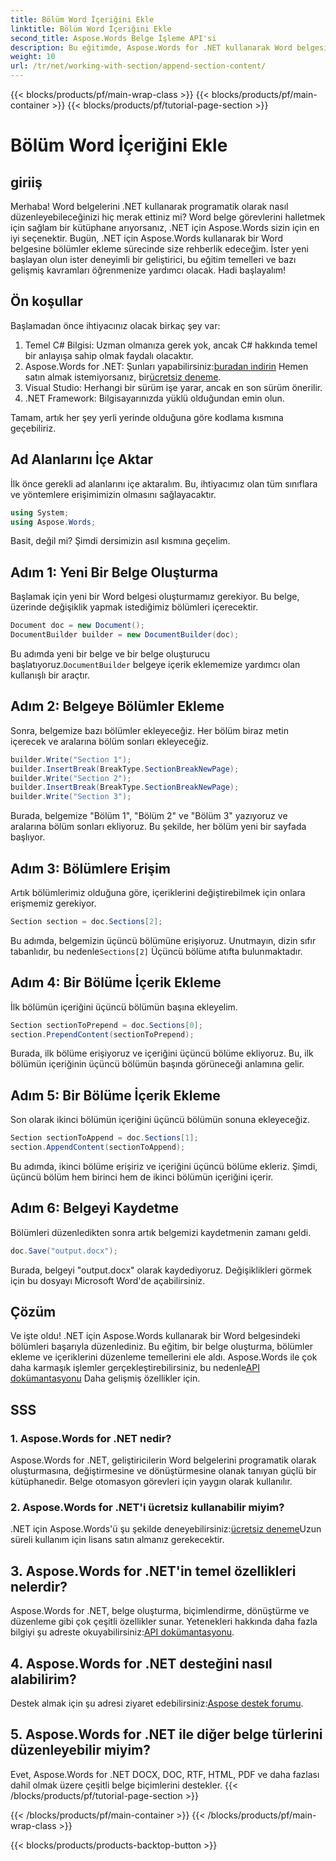 ```yaml
---
title: Bölüm Word İçeriğini Ekle
linktitle: Bölüm Word İçeriğini Ekle
second_title: Aspose.Words Belge İşleme API'si
description: Bu eğitimde, Aspose.Words for .NET kullanarak Word belgesinin belirli bölümlerine Word içeriğinin nasıl ekleneceğini öğreneceksiniz.
weight: 10
url: /tr/net/working-with-section/append-section-content/
---
```


{{< blocks/products/pf/main-wrap-class >}}
{{< blocks/products/pf/main-container >}}
{{< blocks/products/pf/tutorial-page-section >}}

# Bölüm Word İçeriğini Ekle

## giriiş

Merhaba! Word belgelerini .NET kullanarak programatik olarak nasıl düzenleyebileceğinizi hiç merak ettiniz mi? Word belge görevlerini halletmek için sağlam bir kütüphane arıyorsanız, .NET için Aspose.Words sizin için en iyi seçenektir. Bugün, .NET için Aspose.Words kullanarak bir Word belgesine bölümler ekleme sürecinde size rehberlik edeceğim. İster yeni başlayan olun ister deneyimli bir geliştirici, bu eğitim temelleri ve bazı gelişmiş kavramları öğrenmenize yardımcı olacak. Hadi başlayalım!

## Ön koşullar

Başlamadan önce ihtiyacınız olacak birkaç şey var:

1. Temel C# Bilgisi: Uzman olmanıza gerek yok, ancak C# hakkında temel bir anlayışa sahip olmak faydalı olacaktır.
2.  Aspose.Words for .NET: Şunları yapabilirsiniz:[buradan indirin](https://releases.aspose.com/words/net/) Hemen satın almak istemiyorsanız, bir[ücretsiz deneme](https://releases.aspose.com/).
3. Visual Studio: Herhangi bir sürüm işe yarar, ancak en son sürüm önerilir.
4. .NET Framework: Bilgisayarınızda yüklü olduğundan emin olun.

Tamam, artık her şey yerli yerinde olduğuna göre kodlama kısmına geçebiliriz.

## Ad Alanlarını İçe Aktar

İlk önce gerekli ad alanlarını içe aktaralım. Bu, ihtiyacımız olan tüm sınıflara ve yöntemlere erişimimizin olmasını sağlayacaktır.

```csharp
using System;
using Aspose.Words;
```

Basit, değil mi? Şimdi dersimizin asıl kısmına geçelim.

## Adım 1: Yeni Bir Belge Oluşturma

Başlamak için yeni bir Word belgesi oluşturmamız gerekiyor. Bu belge, üzerinde değişiklik yapmak istediğimiz bölümleri içerecektir.

```csharp
Document doc = new Document();
DocumentBuilder builder = new DocumentBuilder(doc);
```

 Bu adımda yeni bir belge ve bir belge oluşturucu başlatıyoruz.`DocumentBuilder` belgeye içerik eklememize yardımcı olan kullanışlı bir araçtır.

## Adım 2: Belgeye Bölümler Ekleme

Sonra, belgemize bazı bölümler ekleyeceğiz. Her bölüm biraz metin içerecek ve aralarına bölüm sonları ekleyeceğiz.

```csharp
builder.Write("Section 1");
builder.InsertBreak(BreakType.SectionBreakNewPage);
builder.Write("Section 2");
builder.InsertBreak(BreakType.SectionBreakNewPage);
builder.Write("Section 3");
```

Burada, belgemize "Bölüm 1", "Bölüm 2" ve "Bölüm 3" yazıyoruz ve aralarına bölüm sonları ekliyoruz. Bu şekilde, her bölüm yeni bir sayfada başlıyor.

## Adım 3: Bölümlere Erişim

Artık bölümlerimiz olduğuna göre, içeriklerini değiştirebilmek için onlara erişmemiz gerekiyor.

```csharp
Section section = doc.Sections[2];
```

Bu adımda, belgemizin üçüncü bölümüne erişiyoruz. Unutmayın, dizin sıfır tabanlıdır, bu nedenle`Sections[2]` Üçüncü bölüme atıfta bulunmaktadır.

## Adım 4: Bir Bölüme İçerik Ekleme

İlk bölümün içeriğini üçüncü bölümün başına ekleyelim.

```csharp
Section sectionToPrepend = doc.Sections[0];
section.PrependContent(sectionToPrepend);
```

Burada, ilk bölüme erişiyoruz ve içeriğini üçüncü bölüme ekliyoruz. Bu, ilk bölümün içeriğinin üçüncü bölümün başında görüneceği anlamına gelir.

## Adım 5: Bir Bölüme İçerik Ekleme

Son olarak ikinci bölümün içeriğini üçüncü bölümün sonuna ekleyeceğiz.

```csharp
Section sectionToAppend = doc.Sections[1];
section.AppendContent(sectionToAppend);
```

Bu adımda, ikinci bölüme erişiriz ve içeriğini üçüncü bölüme ekleriz. Şimdi, üçüncü bölüm hem birinci hem de ikinci bölümün içeriğini içerir.

## Adım 6: Belgeyi Kaydetme

Bölümleri düzenledikten sonra artık belgemizi kaydetmenin zamanı geldi.

```csharp
doc.Save("output.docx");
```

Burada, belgeyi "output.docx" olarak kaydediyoruz. Değişiklikleri görmek için bu dosyayı Microsoft Word'de açabilirsiniz.

## Çözüm

Ve işte oldu! .NET için Aspose.Words kullanarak bir Word belgesindeki bölümleri başarıyla düzenlediniz. Bu eğitim, bir belge oluşturma, bölümler ekleme ve içeriklerini düzenleme temellerini ele aldı. Aspose.Words ile çok daha karmaşık işlemler gerçekleştirebilirsiniz, bu nedenle[API dokümantasyonu](https://reference.aspose.com/words/net/) Daha gelişmiş özellikler için.

## SSS

### 1. Aspose.Words for .NET nedir?

Aspose.Words for .NET, geliştiricilerin Word belgelerini programatik olarak oluşturmasına, değiştirmesine ve dönüştürmesine olanak tanıyan güçlü bir kütüphanedir. Belge otomasyon görevleri için yaygın olarak kullanılır.

### 2. Aspose.Words for .NET'i ücretsiz kullanabilir miyim?

 .NET için Aspose.Words'ü şu şekilde deneyebilirsiniz:[ücretsiz deneme](https://releases.aspose.com/)Uzun süreli kullanım için lisans satın almanız gerekecektir.

## 3. Aspose.Words for .NET'in temel özellikleri nelerdir?

 Aspose.Words for .NET, belge oluşturma, biçimlendirme, dönüştürme ve düzenleme gibi çok çeşitli özellikler sunar. Yetenekleri hakkında daha fazla bilgiyi şu adreste okuyabilirsiniz:[API dokümantasyonu](https://reference.aspose.com/words/net/).

## 4. Aspose.Words for .NET desteğini nasıl alabilirim?

 Destek almak için şu adresi ziyaret edebilirsiniz:[Aspose destek forumu](https://forum.aspose.com/c/words/8).

## 5. Aspose.Words for .NET ile diğer belge türlerini düzenleyebilir miyim?

Evet, Aspose.Words for .NET DOCX, DOC, RTF, HTML, PDF ve daha fazlası dahil olmak üzere çeşitli belge biçimlerini destekler.
{{< /blocks/products/pf/tutorial-page-section >}}

{{< /blocks/products/pf/main-container >}}
{{< /blocks/products/pf/main-wrap-class >}}

{{< blocks/products/products-backtop-button >}}
